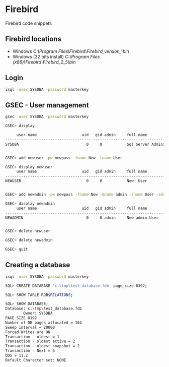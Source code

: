 # Firebird
Firebird code snippets

## Firebird locations
* Windows                     *C:\Program Files\Firebird\Firebird_version_\bin*
* Windows (32 bits install)   *C:\Program Files (x86)\Firebird\Firebird_2_5\bin*

## Login

```bash
isql -user SYSDBA -password masterkey
```

## GSEC - User management

```bash
gsec -user SYSDBA -password masterkey

GSEC> display

     user name                    uid   gid admin     full name
------------------------------------------------------------------------------------------------
SYSDBA                              0     0           Sql Server Administrator


GSEC> add newuser -pw newpass -fname New -lname User

GSEC> display newuser
     user name                    uid   gid admin     full name
------------------------------------------------------------------------------------------------
NEWUSER                             0     0           New  User


GSEC> add newadmin -pw newpass -fname New -mname admin -lname User -admin yes

GSEC> display newadmin
     user name                    uid   gid admin     full name
------------------------------------------------------------------------------------------------
NEWADMIN                            0     0 admin     New admin User


GSEC> delete newuser

GSEC> delete newadmin

GSEC> quit
```

## Creating a database

```bash
isql -user SYSDBA -password masterkey

SQL> CREATE DATABASE 'c:\tmp\test_database.fdb' page_size 8192;

SQL> SHOW TABLE RDB$RELATIONS;

SQL> SHOW DATABASE;
Database: c:\tmp\test_database.fdb
        Owner: SYSDBA
PAGE_SIZE 8192
Number of DB pages allocated = 164
Sweep interval = 20000
Forced Writes are ON
Transaction - oldest = 1
Transaction - oldest active = 2
Transaction - oldest snapshot = 2
Transaction - Next = 6
ODS = 11.2
Default Character set: NONE
```
